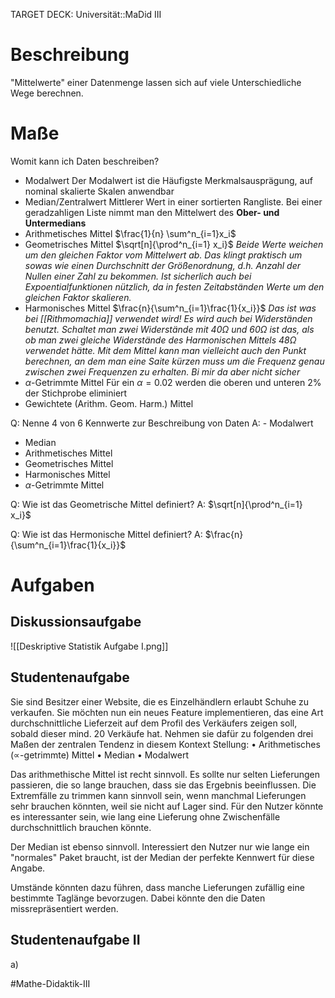 TARGET DECK: Universität::MaDid III

# Beschreibung
"Mittelwerte" einer Datenmenge lassen sich auf viele Unterschiedliche Wege berechnen.

# Maße
Womit kann ich Daten beschreiben?
- Modalwert
Der Modalwert ist die Häufigste Merkmalsausprägung, auf nominal skalierte Skalen anwendbar
- Median/Zentralwert
Mittlerer Wert in einer sortierten Rangliste. Bei einer geradzahligen Liste nimmt man den Mittelwert des **Ober- und Untermedians**
- Arithmetisches Mittel
$\frac{1}{n} \sum^n_{i=1}x_i$
- Geometrisches Mittel
$\sqrt[n]{\prod^n_{i=1} x_i}$
*Beide Werte weichen um den gleichen Faktor vom Mittelwert ab. Das klingt praktisch um sowas wie einen Durchschnitt der Größenordnung, d.h. Anzahl der Nullen einer Zahl zu bekommen. Ist sicherlich auch bei Expoentialfunktionen nützlich, da in festen Zeitabständen Werte um den gleichen Faktor skalieren.*
- Harmonisches Mittel
$\frac{n}{\sum^n_{i=1}\frac{1}{x_i}}$
*Das ist was bei [[Rithmomachia]] verwendet wird! Es wird auch bei Widerständen benutzt. Schaltet man zwei Widerstände mit $40 \Omega$ und $60 \Omega$ ist das, als ob man zwei gleiche Widerstände des Harmonischen Mittels $48\Omega$ verwendet hätte. Mit dem Mittel kann man vielleicht auch den Punkt berechnen, an dem man eine Saite kürzen muss um die Frequenz genau zwischen zwei Frequenzen zu erhalten. Bi mir da aber nicht sicher*
- $\alpha$-Getrimmte Mittel
Für ein $\alpha = 0.02$ werden die oberen und unteren $2\%$ der Stichprobe eliminiert
- Gewichtete (Arithm. Geom. Harm.) Mittel

Q: Nenne 4 von 6 Kennwerte zur Beschreibung von Daten
A: - Modalwert
- Median
- Arithmetisches Mittel
- Geometrisches Mittel
- Harmonisches Mittel
- $\alpha$-Getrimmte Mittel
<!--ID: 1644996894901-->


Q: Wie ist das Geometrische Mittel definiert?
A: $\sqrt[n]{\prod^n_{i=1} x_i}$
<!--ID: 1644996895234-->


Q: Wie ist das Hermonische Mittel definiert?
A: $\frac{n}{\sum^n_{i=1}\frac{1}{x_i}}$
<!--ID: 1644996895600-->


# Aufgaben
## Diskussionsaufgabe
![[Deskriptive Statistik Aufgabe I.png]]
## Studentenaufgabe
Sie sind Besitzer einer Website, die es Einzelhändlern erlaubt Schuhe zu verkaufen. Sie möchten nun ein neues Feature implementieren, das eine Art durchschnittliche Lieferzeit auf dem Profil des Verkäufers zeigen soll, sobald dieser mind. 20 Verkäufe hat. Nehmen sie dafür zu folgenden drei Maßen der zentralen Tendenz in diesem Kontext Stellung:
• Arithmetisches (∝-getrimmte) Mittel
• Median
• Modalwert

Das arithmethische Mittel ist recht sinnvoll. Es sollte nur selten Lieferungen passieren, die so lange brauchen, dass sie das Ergebnis beeinflussen. Die Extremfälle zu trimmen kann sinnvoll sein, wenn manchmal Lieferungen sehr brauchen könnten, weil sie nicht auf Lager sind. Für den Nutzer könnte es interessanter sein, wie lang eine Lieferung ohne Zwischenfälle durchschnittlich brauchen könnte.

Der Median ist ebenso sinnvoll. Interessiert den Nutzer nur wie lange ein "normales" Paket braucht, ist der Median der perfekte Kennwert für diese Angabe.

Umstände könnten dazu führen, dass manche Lieferungen zufällig eine bestimmte Taglänge bevorzugen. Dabei könnte den die Daten missrepräsentiert werden.

## Studentenaufgabe II
a) 




#Mathe-Didaktik-III 


